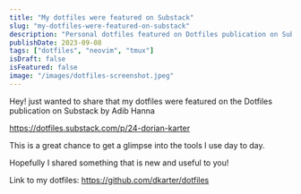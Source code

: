 ```yaml
---
title: "My dotfiles were featured on Substack"
slug: "my-dotfiles-were-featured-on-substack"
description: "Personal dotfiles featured on Dotfiles publication on Substack, showcasing daily tools and configuration."
publishDate: 2023-09-08
tags: ["dotfiles", "neovim", "tmux"]
isDraft: false
isFeatured: false
image: "/images/dotfiles-screenshot.jpeg"
---
```


Hey! just wanted to share that my dotfiles were featured on the Dotfiles
publication on Substack by Adib Hanna

https://dotfiles.substack.com/p/24-dorian-karter

This is a great chance to get a glimpse into the tools I use day to day.

Hopefully I shared something that is new and useful to you!

Link to my dotfiles: https://github.com/dkarter/dotfiles